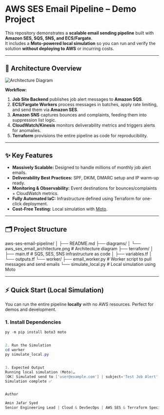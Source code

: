 # AWS SES Email Pipeline – Demo Project

This repository demonstrates a **scalable email sending pipeline** built with **Amazon SES, SQS, SNS, and ECS/Fargate**.  
It includes a **Moto-powered local simulation** so you can run and verify the solution **without deploying to AWS** or incurring costs.

---

## 📌 Architecture Overview

![Architecture Diagram](diagrams/aws_ses_email_architecture.png)

**Workflow:**
1. **Job Site Backend** publishes job alert messages to **Amazon SQS**.
2. **ECS/Fargate Workers** process messages in batches, apply rate limiting, and send them via **Amazon SES**.
3. **Amazon SNS** captures bounces and complaints, feeding them into suppression list logic.
4. **CloudWatch/Kinesis** monitors deliverability metrics and triggers alerts for anomalies.
5. **Terraform** provisions the entire pipeline as code for reproducibility.

---

## ✨ Key Features

- **Massively Scalable:** Designed to handle millions of monthly job alert emails.
- **Deliverability Best Practices:** SPF, DKIM, DMARC setup and IP warm-up ready.
- **Monitoring & Observability:** Event destinations for bounces/complaints + CloudWatch metrics.
- **Fully Automated IaC:** Infrastructure defined using Terraform for one-click deployment.
- **Cost-Free Testing:** Local simulation with [Moto](https://github.com/getmoto/moto).

---

## 🗂 Project Structure

aws-ses-email-pipeline/
│
├── README.md
├── diagrams/
│ └── aws_ses_email_architecture.png # Architecture diagram
├── terraform/
│ ├── main.tf # SQS, SES, SNS infrastructure as code
│ ├── variables.tf
│ └── outputs.tf
└── worker/
├── email_worker.py # Worker script to pull messages and send emails
└── simulate_local.py # Local simulation using Moto


---

## ⚡ Quick Start (Local Simulation)

You can run the entire pipeline **locally** with no AWS resources. Perfect for demos and development.

### 1. Install Dependencies
```powershell
py -m pip install boto3 moto


2. Run the Simulation
cd worker
py simulate_local.py


3. Expected Output
Running local simulation (Moto)…
[OK] Simulated send to ['user@example.com'] | subject='Test Job Alert'
Simulation complete ✅


Author

Amin Jafar Syed
Senior Engineering Lead | Cloud & DevSecOps | AWS SES & Terraform Specialist